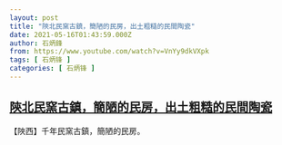 ```yaml
---
layout: post
title: "陝北民窯古鎮，簡陋的民房，出土粗糙的民間陶瓷"
date: 2021-05-16T01:43:59.000Z
author: 石炳鋒
from: https://www.youtube.com/watch?v=VnYy9dkVXpk
tags: [ 石炳锋 ]
categories: [ 石炳锋 ]
---
```

<!--1621129439000-->
[陝北民窯古鎮，簡陋的民房，出土粗糙的民間陶瓷](https://www.youtube.com/watch?v=VnYy9dkVXpk)
------

<div>
【陜西】千年民窯古鎮，簡陋的民房。
</div>
